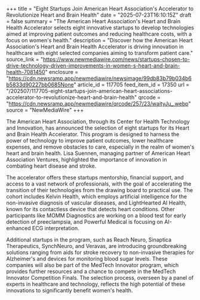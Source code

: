 +++
title = "Eight Startups Join American Heart Association's Accelerator to Revolutionize Heart and Brain Health"
date = "2025-07-23T16:10:15Z"
draft = false
summary = "The American Heart Association's Heart and Brain Health Accelerator selects eight innovative startups to develop technologies aimed at improving patient outcomes and reducing healthcare costs, with a focus on women's health."
description = "Discover how the American Heart Association's Heart and Brain Health Accelerator is driving innovation in healthcare with eight selected companies aiming to transform patient care."
source_link = "https://www.newmediawire.com/news/startups-chosen-to-drive-technology-driven-improvements-in-women-s-heart-and-brain-health-7081450"
enclosure = "https://cdn.newsramp.app/newmediawire/newsimage/99db83b79b034b6b5833d90227bb0685None"
article_id = 117705
feed_item_id = 17350
url = "/202507/117705-eight-startups-join-american-heart-associations-accelerator-to-revolutionize-heart-and-brain-health"
qrcode = "https://cdn.newsramp.app/newmediawire/qrcode/257/23/waityJu_.webp"
source = "NewMediaWire"
+++

<p>The American Heart Association, through its Center for Health Technology and Innovation, has announced the selection of eight startups for its Heart and Brain Health Accelerator. This program is designed to harness the power of technology to improve patient outcomes, lower healthcare expenses, and remove obstacles to care, especially in the realm of women's heart and brain health. Lisa Suennen, managing partner of American Heart Association Ventures, highlighted the importance of innovation in combating heart disease and stroke.</p><p>The accelerator offers these startups mentorship, financial support, and access to a vast network of professionals, with the goal of accelerating the transition of their technologies from the drawing board to practical use. The cohort includes Kelvin Health, which employs artificial intelligence for the non-invasive diagnosis of vascular diseases, and LightHearted AI Health, known for its contactless device that detects heart conditions. Other participants like MOMM Diagnostics are working on a blood test for early detection of preeclampsia, and Powerful Medical is focusing on AI-enhanced ECG interpretation.</p><p>Additional startups in the program, such as Reach Neuro, Sinaptica Therapeutics, SynchNeuro, and Veravas, are introducing groundbreaking solutions ranging from aids for stroke recovery to non-invasive therapies for Alzheimer's and devices for monitoring blood sugar levels. These companies will also be part of the MedTech Innovator program, which provides further resources and a chance to compete in the MedTech Innovator Competition Finals. The selection process, overseen by a panel of experts in healthcare and technology, reflects the high potential of these innovations to significantly benefit women's health.</p>